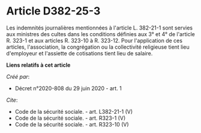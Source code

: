 # Article D382-25-3

Les indemnités journalières mentionnées à l'article L. 382-21-1 sont servies aux ministres des cultes dans les conditions
définies aux 3° et 4° de l'article R. 323-1 et aux articles R. 323-10 à R. 323-12. Pour l'application de ces articles,
l'association, la congrégation ou la collectivité religieuse tient lieu d'employeur et l'assiette de cotisations tient lieu
de salaire.

**Liens relatifs à cet article**

_Créé par_:

  - Décret n°2020-808 du 29 juin 2020 - art. 1

_Cite_:

  - Code de la sécurité sociale. - art. L382-21-1 (V)
  - Code de la sécurité sociale. - art. R323-1 (V)
  - Code de la sécurité sociale. - art. R323-10 (V)
